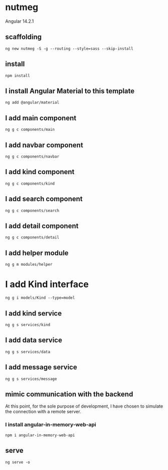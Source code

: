 # nutmeg

Angular 14.2.1

## scaffolding

```shell
ng new nutmeg -S -g --routing --style=sass --skip-install
```

## install

```shell
npm install
```

## I install Angular Material to this template

```shell
ng add @angular/material
```

## I add main component

```shell
ng g c components/main
```

## I add navbar component

```shell
ng g c components/navbar
```

## I add kind component

```shell
ng g c components/kind
```

## I add search component

```shell
ng g c components/search
```

## I add detail component

```shell
ng g c components/detail
```

## I add helper module

```shell
ng g m modules/helper
```

# I add Kind interface

```shell
ng g i models/Kind --type=model
```

## I add kind service

```shell
ng g s services/kind
```

## I add data service

```shell
ng g s services/data
```

## I add message service

```shell
ng g s services/message
```

## mimic communication with the backend

At this point, for the sole purpose of development, I have chosen to simulate the connection with a remote server.

### I install angular-in-memory-web-api

```shell
npm i angular-in-memory-web-api
```

## serve

```shell
ng serve -o
```
